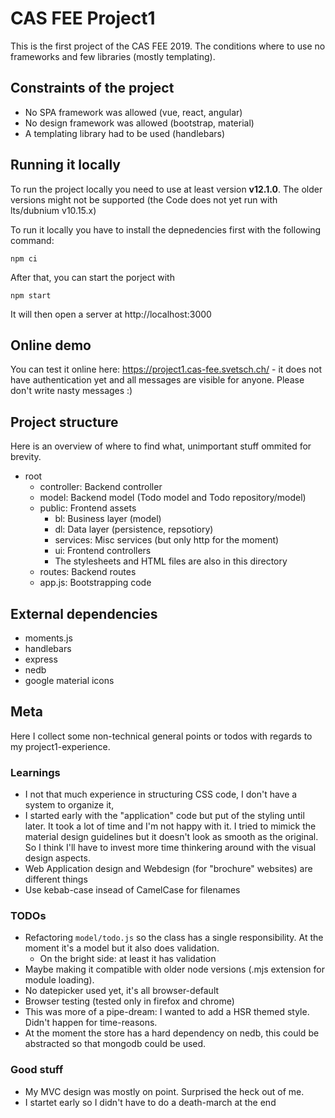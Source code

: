 # CAS FEE Project1

This is the first project of the CAS FEE 2019. The conditions where to use no
frameworks and few libraries (mostly templating).

## Constraints of the project

- No SPA framework was allowed (vue, react, angular)
- No design framework was allowed (bootstrap, material)
- A templating library had to be used (handlebars)

## Running it locally

To run the project locally you need to use at least version **v12.1.0**. The older
versions might not be supported (the Code does not yet run with lts/dubnium 
v10.15.x)

To run it locally you have to install the depnedencies first with the following
command:

    npm ci

After that, you can start the porject with

    npm start

It will then open a server at http://localhost:3000

## Online demo

You can test it online here: https://project1.cas-fee.svetsch.ch/ - it does not
have authentication yet and all messages are visible for anyone. Please don't
write nasty messages :)

## Project structure

Here is an overview of where to find what, unimportant stuff ommited for brevity.

- root
   - controller: Backend controller
   - model: Backend model (Todo model and Todo repository/model)
   - public: Frontend assets
      - bl: Business layer (model)
      - dl: Data layer (persistence, repsotiory)
      - services: Misc services (but only http for the moment)
      - ui: Frontend controllers
      - The stylesheets and HTML files are also in this directory
   - routes: Backend routes
   - app.js: Bootstrapping code

## External dependencies

- moments.js
- handlebars
- express
- nedb
- google material icons

## Meta

Here I collect some non-technical general points or todos with regards to my project1-experience.

### Learnings

- I not that much experience in structuring CSS code, I don't have a system to organize it,
- I started early with the "application" code but put of the styling until later. It took a lot of time and I'm not happy with it.
  I tried to mimick the material design guidelines but it doesn't look as smooth as the original. So I think I'll have to
  invest more time thinkering around with the visual design aspects.
- Web Application design and Webdesign (for "brochure" websites) are different things
- Use kebab-case insead of CamelCase for filenames

### TODOs

- Refactoring `model/todo.js` so the class has a single responsibility. At the moment it's a model but it also does validation.
   - On the bright side: at least it has validation
- Maybe making it compatible with older node versions (.mjs extension for module loading).
- No datepicker used yet, it's all browser-default 
- Browser testing (tested only in firefox and chrome)
- This was more of a pipe-dream: I wanted to add a HSR themed style. Didn't happen for time-reasons.
- At the moment the store has a hard dependency on nedb, this could be abstracted so that mongodb could be used.

### Good stuff

- My MVC design was mostly on point. Surprised the heck out of me.
- I startet early so I didn't have to do a death-march at the end